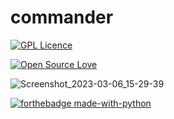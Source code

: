 commander
========================================================================================================================================

[![GPL Licence](https://badges.frapsoft.com/os/gpl/gpl-150x33.png?v=103)](https://opensource.org/licenses/GPL-3.0/)

[![Open Source Love](https://badges.frapsoft.com/os/v2/open-source-175x29.png?v=103)](https://github.com/ellerbrock/open-source-badges/)

![Screenshot_2023-03-06_15-29-39](https://user-images.githubusercontent.com/69394316/223123838-5bf20d01-8d5c-4988-820b-4358dcd109e3.png)

[![forthebadge made-with-python](http://ForTheBadge.com/images/badges/made-with-python.svg)](https://www.python.org/)
